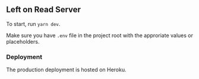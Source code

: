 ## Left on Read Server

To start, run `yarn dev`.

Make sure you have `.env` file in the project root with the approriate values or placeholders.

### Deployment

The production deployment is hosted on Heroku.
